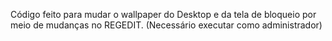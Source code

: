 Código feito para mudar o wallpaper do Desktop e da tela de bloqueio por meio de mudanças no REGEDIT. (Necessário executar como administrador)

